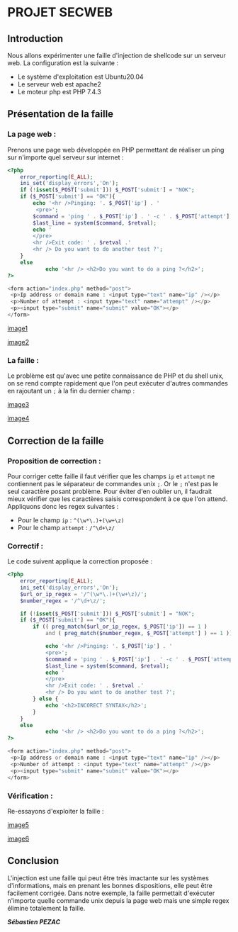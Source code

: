 # PROJET SECWEB


## Introduction

Nous allons expérimenter une faille d'injection de shellcode sur un serveur web.
La configuration est la suivante :
* Le système d'exploitation est Ubuntu20.04
* Le serveur web est apache2
* Le moteur php est PHP 7.4.3

## Présentation de la faille

### La page web :

Prenons une page web développée en PHP permettant de réaliser un ping sur n'importe quel serveur sur internet :

```php
<?php
    error_reporting(E_ALL);
    ini_set('display_errors','On');
    if (!isset($_POST['submit'])) $_POST['submit'] = "NOK";
    if ($_POST['submit'] == "OK"){
        echo '<hr />Pinging: '. $_POST['ip'] . '
         <pre>';
        $command = 'ping ' . $_POST['ip'] . ' -c ' . $_POST['attempt'];
        $last_line = system($command, $retval);
        echo '
        </pre>
        <hr />Exit code: ' . $retval .'
        <hr /> Do you want to do another test ?';
    }
    else
            echo '<hr /> <h2>Do you want to do a ping ?</h2>';
?>

<form action="index.php" method="post">
 <p>Ip address or domain name : <input type="text" name="ip" /></p>
 <p>Number of attempt : <input type="text" name="attempt" /></p>
 <p><input type="submit" name="submit" value="OK"></p>
</form>
```

[image1](./images/image1.png)

[image2](./images/image2.png)

### La faille :

Le problème est qu'avec une petite connaissance de PHP et du shell unix, on se rend compte rapidement que l'on peut exécuter d'autres commandes en rajoutant un `;` à la fin du dernier champ :

[image3](./images/image3.png)

[image4](./images/image4.png)

## Correction de la faille

### Proposition de correction :

Pour corriger cette faille il faut vérifier que les champs `ip` et `attempt` ne contiennent pas le séparateur de commandes unix `;`.
Or le `;` n'est pas le seul caractère posant problème. Pour éviter d'en oublier un, il faudrait mieux vérifier que les caractères saisis correspondent à ce que l'on attend.
Appliquons donc les regex suivantes :
* Pour le champ `ip` : `^(\w*\.)+(\w+\z)`
* Pour le champ `attempt` : `/^\d+\z/`

### Correctif :

Le code suivent applique la correction proposée :

```php
<?php
    error_reporting(E_ALL);
    ini_set('display_errors','On');
    $url_or_ip_regex = '/^(\w*\.)+(\w+\z)/';
    $number_regex = '/^\d+\z/';

    if (!isset($_POST['submit'])) $_POST['submit'] = "NOK";
    if ($_POST['submit'] == "OK"){
        if (( preg_match($url_or_ip_regex, $_POST['ip']) == 1 )       
            and ( preg_match($number_regex, $_POST['attempt'] ) == 1 )) {

            echo '<hr />Pinging: '. $_POST['ip'] . '
            <pre>';
            $command = 'ping ' . $_POST['ip'] . ' -c ' . $_POST['attempt'];
            $last_line = system($command, $retval);
            echo '
            </pre>
            <hr />Exit code: ' . $retval .'
            <hr /> Do you want to do another test ?';
        } else {
            echo '<h2>INCORECT SYNTAX</h2>';
        }
    }
    else
            echo '<hr /> <h2>Do you want to do a ping ?</h2>';
?>

<form action="index.php" method="post">
 <p>Ip address or domain name : <input type="text" name="ip" /></p>
 <p>Number of attempt : <input type="text" name="attempt" /></p>
 <p><input type="submit" name="submit" value="OK"></p>
</form>

```

### Vérification :

Re-essayons d'exploiter la faille :

[image5](./images/image3.png)

[image6](./images/image5.png)

## Conclusion

L'injection est une faille qui peut être très imactante sur les systèmes d'informations, mais en prenant les bonnes dispositions, elle peut être facilement corrigée.
Dans notre exemple, la faille permettait d'exécuter n'importe quelle commande unix depuis la page web mais une simple regex élimine totalement la faille.

***Sébastien PEZAC***
